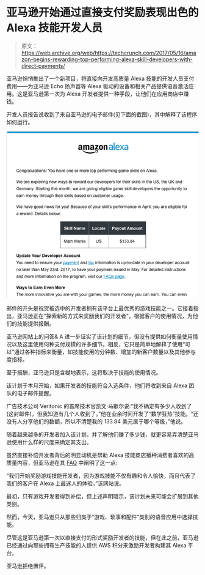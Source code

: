# 亚马逊开始通过直接支付奖励表现出色的 Alexa 技能开发人员 

> 原文：<https://web.archive.org/web/https://techcrunch.com/2017/05/16/amazon-begins-rewarding-top-performing-alexa-skill-developers-with-direct-payments/>

亚马逊悄悄推出了一个新项目，将直接向开发高质量 Alexa 技能的开发人员支付费用——为亚马逊 Echo 扬声器等 Alexa 驱动的设备和相关产品提供语音激活应用。这是亚马逊第一次为 Alexa 开发者提供一种手段，让他们在应用商店中赚钱。

开发人员报告说收到了来自亚马逊的电子邮件(见下面的截图)，其中解释了该程序如何运行。

![](img/1730cbf0521b22bdf3e59c4f260daebc.png)

邮件的开头是祝贺被选中的开发者拥有该平台上最优秀的游戏技能之一。它接着指出，亚马逊正在“探索新的方式来奖励我们的开发者”，根据客户的使用情况，为他们的技能提供报酬。

亚马逊网站上的问答& A 进一步证实了该计划的细节，但没有提供如何衡量使用情况以及这里使用何种支付规模的许多细节。相反，它只是简单地解释了使用“可以”通过各种指标来衡量，如技能使用的分钟数、增加的新客户数量以及其他参与度指标。

至于报酬，亚马逊只是含糊地表示，这将取决于技能的使用情况。

该计划于本月开始，如果开发者的技能符合入选条件，他们将收到来自 Alexa 团队的电子邮件提醒。

广告技术公司 Veritonic 的首席技术官凯文·马歇尔说:“我不确定有多少人收到了(这封邮件)，但我知道有几个人收到了。”他在业余时间开发了“数学狂热”技能。“还没有人分享他们的数额，所以不清楚我的 133.84 美元属于哪个等级，”他说。

随着越来越多的开发者加入该计划，并了解他们赚了多少钱，就更容易弄清楚亚马逊使用什么样的尺度来确定其支出。

虽然直接补偿开发者背后的明显动机是帮助 Alexa 技能商店播种消费者喜欢的高质量内容，但亚马逊在其 [FAQ](https://web.archive.org/web/20221206170254/https://developer.amazon.com/public/solutions/alexa/rewards-for-skill-developers?mkt_tok=eyJpIjoiTkRSbFpUQXhZVE16Wm1ZeiIsInQiOiJ6SXNieHp3aVJrdnNOVDRpdmZ3MWx4Wnc1bFlFU25sUktUcmtUZEhrYjlreHZ6YjQwU0M3eXI0VjFpd0x1Zjg5bWNvWFFDZFYwdnBDaUVBU25YdVZRZmxZN3BMNmo1UzBrT3lseklXVjFJZlVsN3JHZXRKRWZlc3lYR0tmbEdWZiJ9) 中阐明了这一点:

“我们开始奖励游戏技能开发者，因为游戏技能不仅有趣和令人愉快，而且代表了我们的客户在 Alexa 上最迷人的体验，”该网站说。

最初，只有游戏开发者得到补偿，但上述声明暗示，该计划未来可能会扩展到其他类别。

然而，今天，亚马逊只从那些归类于“游戏、琐事和配件”类别的语音应用中选择技能。

尽管这是亚马逊第一次以直接支付的形式奖励开发者的技能，但在此之前，亚马逊已经通过向那些拥有生产技能的人提供 AWS 积分来激励开发者构建其 Alexa 平台。

亚马逊拒绝置评。